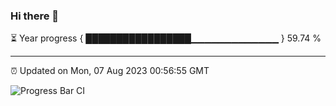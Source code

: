 ### Hi there 👋

⏳ Year progress { █████████████████▁▁▁▁▁▁▁▁▁▁▁▁▁ } 59.74 %

---

⏰ Updated on Mon, 07 Aug 2023 00:56:55 GMT

![Progress Bar CI](https://github.com/liununu/liununu/workflows/Progress%20Bar%20CI/badge.svg)
